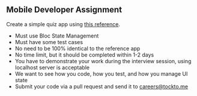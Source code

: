 ## Mobile Developer Assignment

Create a simple quiz app using [this reference](https://assignment.tockto.me/).

- Must use Bloc State Management
- Must have some test cases
- No need to be 100% identical to the reference app
- No time limit, but it should be completed within 1-2 days
- You have to demonstrate your work during the interview session, using localhost server is acceptable
- We want to see how you code, how you test, and how you manage UI state
- Submit your code via a pull request and send it to careers@tockto.me
